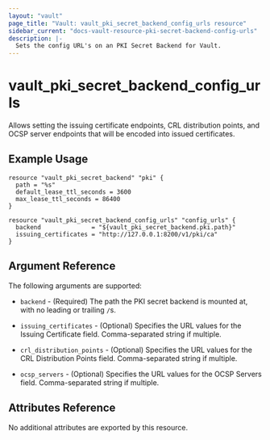 ```yaml
---
layout: "vault"
page_title: "Vault: vault_pki_secret_backend_config_urls resource"
sidebar_current: "docs-vault-resource-pki-secret-backend-config-urls"
description: |-
  Sets the config URL's on an PKI Secret Backend for Vault.
---
```


# vault\_pki\_secret\_backend\_config\_urls

Allows setting the issuing certificate endpoints, CRL distribution points, and OCSP server endpoints that will be encoded into issued certificates.

## Example Usage

```hcl
resource "vault_pki_secret_backend" "pki" {
  path = "%s"
  default_lease_ttl_seconds = 3600
  max_lease_ttl_seconds = 86400
}

resource "vault_pki_secret_backend_config_urls" "config_urls" {
  backend              = "${vault_pki_secret_backend.pki.path}"
  issuing_certificates = "http://127.0.0.1:8200/v1/pki/ca"
}
```

## Argument Reference

The following arguments are supported:

* `backend` - (Required) The path the PKI secret backend is mounted at, with no leading or trailing `/`s.

* `issuing_certificates` - (Optional) Specifies the URL values for the Issuing Certificate field. Comma-separated string if multiple.

* `crl_distribution_points` - (Optional) Specifies the URL values for the CRL Distribution Points field. Comma-separated string if multiple.

* `ocsp_servers` - (Optional) Specifies the URL values for the OCSP Servers field. Comma-separated string if multiple.

## Attributes Reference

No additional attributes are exported by this resource.
